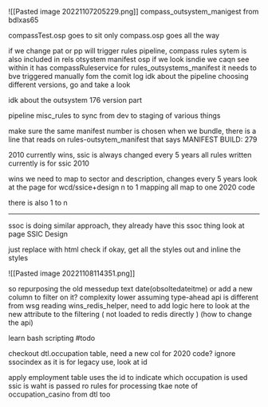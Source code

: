 ![[Pasted image 20221107205229.png]]
compass_outsystem_manigest from bdlxas65

compassTest.osp goes to sit only
compass.osp goes all the way

if we change pat or pp will trigger rules pipeline, compass rules sytem is also included in rels otsystem manifest osp
if we look isndie we caqn see within it has compassRuleservice
for rules_outsystems_manifest it needs to bve triggered manually fom the comit log
idk about the pipeline choosing different versions, go and take a look

idk about the outsystem 176 version part

pipeline misc_rules to sync from dev to staging of various things

make sure the same manifest number is chosen when we bundle, there is a line that reads on rules-outsytem_manifest that says
MANIFEST BUILD: 279

2010 currently wins, ssic is always changed every 5 years
all rules written currently is for ssic 2010

wins we need to map to sector and description, changes every 5 years
look at the page for wcd/ssice+design
n to 1 mapping all map to one 2020 code

there is also 1 to n

---

ssoc is doing similar approach, they already have this ssoc thing
look at page SSIC Design

just replace with html check if okay, get all the styles out and inline the styles

![[Pasted image 20221108114351.png]]


so repurposing the old messedup text date(obsoltedateitme) or add a new column to filter on it?
	complexity lower assuming type-ahead api is different from wsg reading
wins_redis_helper, need to add logic here to look at the new attribute to the filtering
( not loaded to redis directly )
(how to change the api)

learn bash scripting #todo 

checkout dtl.occupation table, need a new col for 2020 code? ignore ssocindex as it is for legacy use, look at id

apply employment table uses the id to indicate which occupation is used
ssic is waht is passed ro rules for processing
tkae note of occupation_casino from dtl too